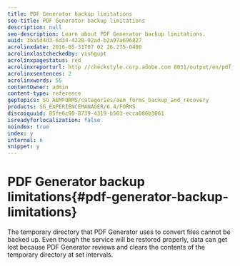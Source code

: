 ```yaml
---
title: PDF Generator backup limitations
seo-title: PDF Generator backup limitations
description: null
seo-description: Learn about PDF Generator backup limitations.
uuid: 3ba5d4d3-6d34-4228-92ad-b2a97a696827
acrolinxdate: 2016-05-31T07 02 26.275-0400
acrolinxlastcheckedby: vishgupt
acrolinxpagestatus: red
acrolinxreporturl: http //checkstyle.corp.adobe.com 8031/output/en/pdf_generator_backup_limitations_admin_5e12de0b318c6865_2351_report.xml
acrolinxsentences: 2
acrolinxwords: 55
contentOwner: admin
content-type: reference
geptopics: SG_AEMFORMS/categories/aem_forms_backup_and_recovery
products: SG_EXPERIENCEMANAGER/6.4/FORMS
discoiquuid: 85fe6c90-8739-4319-b503-ecca086b3061
isreadyforlocalization: false
noindex: true
index: y
internal: n
snippet: y
---
```


# PDF Generator backup limitations{#pdf-generator-backup-limitations}

<!--
Comment Type: remark
Last Modified By:
Last Modified Date:
<p>Bug 1771172</p>
-->

The temporary directory that PDF Generator uses to convert files cannot be backed up. Even though the service will be restored properly, data can get lost because PDF Generator reviews and clears the contents of the temporary directory at set intervals. 

